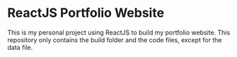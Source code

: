 # ReactJS Portfolio Website
This is my personal project using ReactJS to build my portfolio website. This repository only contains the build folder and the code files, except for the data file.
